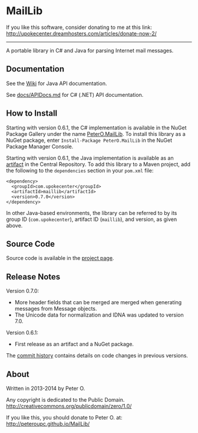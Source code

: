 MailLib
=======

If you like this software, consider donating to me at this link: http://upokecenter.dreamhosters.com/articles/donate-now-2/

----

A portable library in C# and Java for parsing Internet mail messages.

Documentation
------------

See the [Wiki](https://github.com/peteroupc/MailLib/wiki) for Java API documentation.

See [docs/APIDocs.md](https://github.com/peteroupc/MailLib/blob/master/docs/APIDocs.md) for C# (.NET) API documentation.

How to Install
---------
Starting with version 0.6.1, the C# implementation is available in the
NuGet Package Gallery under the name
[PeterO.MailLib](https://www.nuget.org/packages/PeterO.MailLib). To install
this library as a NuGet package, enter `Install-Package PeterO.MailLib` in the
NuGet Package Manager Console.

Starting with version 0.6.1, the Java implementation is available
as an [artifact](https://search.maven.org/#search|ga|1|g%3A%22com.upokecenter%22%20AND%20a%3A%22maillib%22) in the Central Repository. To add this library to a Maven
project, add the following to the `dependencies` section in your `pom.xml` file:

    <dependency>
      <groupId>com.upokecenter</groupId>
      <artifactId>maillib</artifactId>
      <version>0.7.0</version>
    </dependency>

In other Java-based environments, the library can be referred to by its
group ID (`com.upokecenter`), artifact ID (`maillib`), and version, as given above.

Source Code
---------
Source code is available in the [project page](https://github.com/MailLib/CBOR).

Release Notes
---------
Version 0.7.0:

- More header fields that can be merged are merged when generating messages from Message objects.
- The Unicode data for normalization and IDNA was updated to version 7.0.

Version 0.6.1:

- First release as an artifact and a NuGet package.

The [commit history](https://github.com/peteroupc/MailLIb/commits/master)
contains details on code changes in previous versions.

About
-----------

Written in 2013-2014 by Peter O.

Any copyright is dedicated to the Public Domain.
http://creativecommons.org/publicdomain/zero/1.0/

If you like this, you should donate to Peter O.
at: http://peteroupc.github.io/MailLib/
